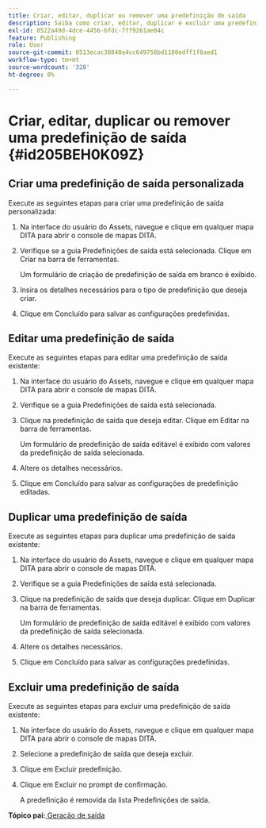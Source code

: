 ```yaml
---
title: Criar, editar, duplicar ou remover uma predefinição de saída
description: Saiba como criar, editar, duplicar e excluir uma predefinição de saída personalizada nos Guias do AEM.
exl-id: 0522a49d-4dce-4456-bfdc-7ff9261ae04c
feature: Publishing
role: User
source-git-commit: 0513ecac38840a4cc649758bd1180edff1f8aed1
workflow-type: tm+mt
source-wordcount: '328'
ht-degree: 0%

---
```


# Criar, editar, duplicar ou remover uma predefinição de saída {#id205BEH0K09Z}

## Criar uma predefinição de saída personalizada

Execute as seguintes etapas para criar uma predefinição de saída personalizada:

1. Na interface do usuário do Assets, navegue e clique em qualquer mapa DITA para abrir o console de mapas DITA.

1. Verifique se a guia Predefinições de saída está selecionada. Clique em Criar na barra de ferramentas.

   Um formulário de criação de predefinição de saída em branco é exibido.

1. Insira os detalhes necessários para o tipo de predefinição que deseja criar.

1. Clique em Concluído para salvar as configurações predefinidas.


## Editar uma predefinição de saída

Execute as seguintes etapas para editar uma predefinição de saída existente:

1. Na interface do usuário do Assets, navegue e clique em qualquer mapa DITA para abrir o console de mapas DITA.

1. Verifique se a guia Predefinições de saída está selecionada.

1. Clique na predefinição de saída que deseja editar. Clique em Editar na barra de ferramentas.

   Um formulário de predefinição de saída editável é exibido com valores da predefinição de saída selecionada.

1. Altere os detalhes necessários.

1. Clique em Concluído para salvar as configurações de predefinição editadas.


## Duplicar uma predefinição de saída

Execute as seguintes etapas para duplicar uma predefinição de saída existente:

1. Na interface do usuário do Assets, navegue e clique em qualquer mapa DITA para abrir o console de mapas DITA.

1. Verifique se a guia Predefinições de saída está selecionada.

1. Clique na predefinição de saída que deseja duplicar. Clique em Duplicar na barra de ferramentas.

   Um formulário de predefinição de saída editável é exibido com valores da predefinição de saída selecionada.

1. Altere os detalhes necessários.

1. Clique em Concluído para salvar as configurações predefinidas.


## Excluir uma predefinição de saída

Execute as seguintes etapas para excluir uma predefinição de saída existente:

1. Na interface do usuário do Assets, navegue e clique em qualquer mapa DITA para abrir o console de mapas DITA.

1. Selecione a predefinição de saída que deseja excluir.

1. Clique em Excluir predefinição.

1. Clique em Excluir no prompt de confirmação.

   A predefinição é removida da lista Predefinições de saída.


**Tópico pai:**[ Geração de saída](generate-output.md)
